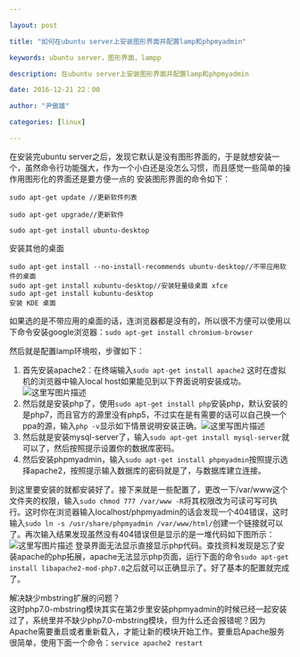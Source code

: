 ```yaml
---

layout: post

title: "如何在ubuntu server上安装图形界面并配置lamp和phpmyadmin"

keywords: ubuntu server，图形界面，lampp

description: 在ubuntu server上安装图形界面并配置lamp和phpmyadmin

date: 2016-12-21 22：00

author: "尹傲雄"

categories: [linux]

---
```

在安装完ubuntu server之后，发现它默认是没有图形界面的，于是就想安装一个，虽然命令行功能强大，作为一个小白还是没怎么习惯，而且感觉一些简单的操作用图形化的界面还是要方便一点的
安装图形界面的命令如下：

```
sudo apt-get update //更新软件列表

sudo apt-get upgrade//更新软件

sudo apt-get install ubuntu-desktop
```
安装其他的桌面

```
sudo apt-get install --no-install-recommends ubuntu-desktop//不带应用软件的桌面
sudo apt-get install xubuntu-desktop//安装轻量级桌面 xfce
sudo apt-get install kubuntu-desktop
安装 KDE 桌面
```
如果选的是不带应用的桌面的话，连浏览器都是没有的，所以很不方便可以使用以下命令安装google浏览器：`sudo apt-get install chromium-browser`

然后就是配置lamp环境啦，步骤如下：

 1. 首先安装apache2：在终端输入`sudo apt-get install apache2`
这时在虚拟机的浏览器中输入local host如果能见到以下界面说明安装成功。
![这里写图片描述](https://csueducn-my.sharepoint.com/personal/yinaoxiong_csu_edu_cn/_layouts/15/download.aspx?e=KPNmh2&share=EaiTRqmzaORNvHiSmyPHdcwBpD9JPrAQ_Mf0ggBs53UAqA)
 2. 然后就是安装php了，使用`sudo apt-get install php`安装php，默认安装的是php7，而且官方的源里没有php5，不过实在是有需要的话可以自己换一个ppa的源，输入`php -v`显示如下情景说明安装正确。![这里写图片描述](https://csueducn-my.sharepoint.com/personal/yinaoxiong_csu_edu_cn/_layouts/15/download.aspx?e=zdgFhK&share=EWifYhj2QahCooCZyXIgJoQBMCsgGw2TQ1GWFIASAIvczQ)
 3. 然后就是安装mysql-server了，输入`sudo apt-get install mysql-server`就可以了，然后按照提示设置你的数据库密码。
 4. 然后安装phpmyadmin，输入`sudo apt-get install phpmyadmin`按照提示选择apache2，按照提示输入数据库的密码就是了，与数据库建立连接。

 到这里要安装的就都安装好了。接下来就是一些配置了，更改一下/var/www这个文件夹的权限，输入`sudo chmod 777 /var/www -R`将其权限改为可读可写可执行。这时你在浏览器输入localhost/phpmyadmin的话会发现一个404错误，这时输入`sudo ln -s /usr/share/phpmyadmin /var/www/html/`创建一个链接就可以了。再次输入结果发现虽然没有404错误但是显示的是一堆代码如下图所示：![这里写图片描述](https://csueducn-my.sharepoint.com/personal/yinaoxiong_csu_edu_cn/_layouts/15/download.aspx?e=fmbIyL&share=EXkH8prNdzBCgd5Ln4ucWssBwr_ovAcHJTLtvkHMiQntwQ)
 登录界面无法显示直接显示php代码。查找资料发现是忘了安装apache的php拓展，apache无法显示php页面，运行下面的命令`sudo apt-get install libapache2-mod-php7.0`之后就可以正确显示了。好了基本的配置就完成了。

 解决缺少mbstring扩展的问题？  
 这时php7.0-mbstring模块其实在第2步里安装phpmyadmin的时候已经一起安装过了，系统里并不缺少php7.0-mbstring模块，但为什么还会报错呢？因为Apache需要重启或者重新载入，才能让新的模块开始工作。要重启Apache服务很简单，使用下面一个命令：`service apache2 restart`
